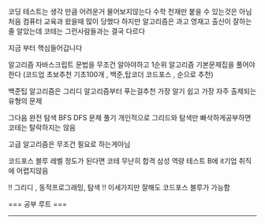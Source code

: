 코딩 테스트는 생각 만큼 어려운거 물어보지않는다
수학 천재만 붙을 수 있는것은 아님
처음 컴퓨터 교육과 왔을때 많이 당했다
하지만 알고리즘은 과고 영재고 출신이 잘하는줄 알았는데
코테는 그런사람들과는 결국 다르다

지금 부터 핵심들어갑니다

알고리즘 
자바스크립트 문법을 무조건 알아야하고 1순위
알고리즘 기본문제집을 풀어야한다 (코드업 초보추천 기초100개 , 백준,탑코더 코드포스 , 순으로 추천)

백준팁 알고리즘은 그리디 알고리즘부터 푸는걸추천
가장 알기 쉽고 가장 자주 출제되는 유형의 문제

그다음 완전 탐색 BFS DFS 문제 풀기
개인적으로 그리드와 탐색만 빠삭하게공부하면 코테는 
탈락하지는 않음 

고급 알고리즘은 무조건 필요로 하는게아님

코드포스 블루 레벨 정도가 된다면 코테 무난히 합격 
삼성 역량 테스트 B에 it기업 취직에 어렵지않음

!! 그리디 , 동적프로그래밍, 탐색 !! 이세가지만 잘해도
코드포스 블루가 가능함 

=== 공부 루트 ===
****